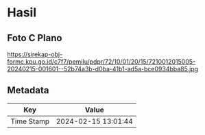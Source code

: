 # Hasil

## Foto C Plano

https://sirekap-obj-formc.kpu.go.id/c7f7/pemilu/pdpr/72/10/01/20/15/7210012015005-20240215-001601--52b74a3b-d0ba-41b1-ad5a-bce0934bba85.jpg


## Metadata

| Key        | Value               |
| ---------- | ------------------- |
| Time Stamp | 2024-02-15 13:01:44 |



